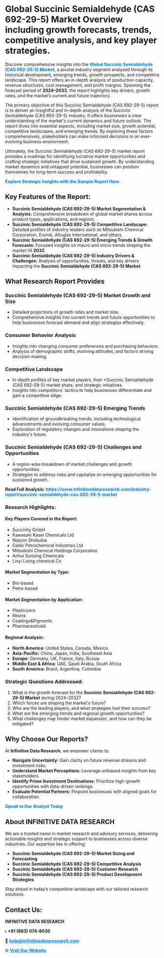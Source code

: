 <h1>Global Succinic Semialdehyde (CAS 692-29-5) Market Overview including growth forecasts, trends, competitive analysis, and key player strategies.</h1>
<p>
Discover comprehensive insights into the 
<a href="https://www.infinitivedataresearch.com/industry-report/succinic-semialdehyde-cas-692-29-5-market" rel="dofollow" style="color: #007BFF; text-decoration: none;"><strong>Global Succinic Semialdehyde (CAS 692-29-5) Market</strong></a>, a pivotal industry segment analyzed through its historical development, emerging trends, growth prospects, and competitive landscape. This report offers an in-depth analysis of production capacity, revenue structures, cost management, and profit margins. Spanning the forecast period of <strong>2024–2033</strong>, the report highlights key drivers, growth rates, and the market’s current and future trajectory.
</p>
<p>
The primary objective of this Succinic Semialdehyde (CAS 692-29-5) report is to deliver an insightful and in-depth analysis of the Succinic Semialdehyde (CAS 692-29-5) industry. It offers businesses a clear understanding of the market's current dynamics and future outlook. The report dives into essential aspects, including market size, growth potential, competitive landscapes, and emerging trends. By exploring these factors comprehensively, stakeholders can make informed decisions in an ever-evolving business environment.
</p>
<p>
Ultimately, the Succinic Semialdehyde (CAS 692-29-5) market report provides a roadmap for identifying lucrative market opportunities and crafting strategic initiatives that drive sustained growth. By understanding market dynamics and untapped potential, businesses can position themselves for long-term success and profitability.
</p>
<p>
<a href="https://www.infinitivedataresearch.com/request-sample/reportId=105610" style="color: #007BFF; text-decoration: none;"><strong>Explore Strategic Insights with the Sample Report Here</strong></a>
</p>

<h2>Key Features of the Report:</h2>
<ul>
<li><strong>Succinic Semialdehyde (CAS 692-29-5) Market Segmentation & Analysis:</strong> Comprehensive breakdown of global market shares across product types, applications, and regions.</li>
<li><strong>Succinic Semialdehyde (CAS 692-29-5) Competitive Landscape:</strong> Detailed profiles of industry leaders such as Mitsubishi Chemical Corporation, Evonik, Altuglas International, and others.</li>
<li><strong>Succinic Semialdehyde (CAS 692-29-5) Emerging Trends & Growth Forecasts:</strong> Focused insights on macro and micro trends shaping the market till <strong>2032</strong>.</li>
<li><strong>Succinic Semialdehyde (CAS 692-29-5) Industry Drivers & Challenges:</strong> Analysis of opportunities, threats, and key drivers impacting the <strong>Succinic Semialdehyde (CAS 692-29-5) Market</strong>.</li>
</ul>

<h2>What Research Report Provides</h2>
<h3>Succinic Semialdehyde (CAS 692-29-5) Market Growth and Size</h3>
<ul>
<li>Detailed projections of growth rates and market size.</li>
<li>Comprehensive insights into current trends and future opportunities to help businesses forecast demand and align strategies effectively.</li>
</ul>

<h3>Consumer Behavior Analysis</h3>
<ul>
<li>Insights into changing consumer preferences and purchasing behaviors.</li>
<li>Analysis of demographic shifts, evolving attitudes, and factors driving decision-making.</li>
</ul>

<h3>Competitive Landscape</h3>
<ul>
<li>In-depth profiles of key market players, their >Succinic Semialdehyde (CAS 692-29-5) market share, and strategic initiatives.</li>
<li>Insights into competitors' tactics to help businesses differentiate and gain a competitive edge.</li>
</ul>

<h3>Succinic Semialdehyde (CAS 692-29-5) Emerging Trends</h3>
<ul>
<li>Identification of groundbreaking trends, including technological advancements and evolving consumer values.</li>
<li>Exploration of regulatory changes and innovations shaping the industry's future.</li>
</ul>

<h3>Succinic Semialdehyde (CAS 692-29-5) Challenges and Opportunities</h3>
<ul>
<li>A region-wise breakdown of market challenges and growth opportunities.</li>
<li>Strategies to address risks and capitalize on emerging opportunities for sustained growth.</li>
</ul>
<p><strong>Read Full Analysis:</strong> <a href="https://www.infinitivedataresearch.com/industry-report/succinic-semialdehyde-cas-692-29-5-market" rel="dofollow" style="color: #007BFF; text-decoration: none;"><strong>https://www.infinitivedataresearch.com/industry-report/succinic-semialdehyde-cas-692-29-5-market</strong></a></p>
<h3>Research Highlights:</h3>
<h4>Key Players Covered in the Report:</h4>
<ul><li>Succinity GmbH</li><li>Kawasaki Kasei Chemicals Ltd</li><li>Nippon Shokubai</li><li>Gadiv Petrochemical Industries Ltd</li><li>Mitsubishi Chemical Holdings Corporation</li><li>Anhui Sunsing Chemicals</li><li>Linyi Lixing chemical Co</li></ul>
<h4>Market Segmentation by Type:</h4>
<ul><li>Bio-based</li><li>Petro-based</li></ul>
<h4>Market Segmentation by Application:</h4>
<ul><li>Plasticizers</li><li>Resins</li><li>Coatings&amp;Pigments</li><li>Pharmaceuticals</li></ul>

<h4>Regional Analysis:</h4>
<ul>
<li><strong>North America:</strong> United States, Canada, Mexico</li>
<li><strong>Asia-Pacific:</strong> China, Japan, India, Southeast Asia</li>
<li><strong>Europe:</strong> Germany, UK, France, Italy, Russia</li>
<li><strong>Middle East & Africa:</strong> UAE, Saudi Arabia, South Africa</li>
<li><strong>South America:</strong> Brazil, Argentina, Colombia</li>
</ul>

<h3>Strategic Questions Addressed:</h3>
<ol>
<li>What is the growth forecast for the <strong>Succinic Semialdehyde (CAS 692-29-5) Market</strong> during 2024–2032?</li>
<li>Which forces are shaping the market's future?</li>
<li>Who are the leading players, and what strategies fuel their success?</li>
<li>What are the emerging trends and regional growth opportunities?</li>
<li>What challenges may hinder market expansion, and how can they be mitigated?</li>
</ol>

<h2>Why Choose Our Reports?</h2>
<p>At <strong>Infinitive Data Research</strong>, we empower clients to:</p>
<ul>
<li><strong>Navigate Uncertainty:</strong> Gain clarity on future revenue streams and investment risks.</li>
<li><strong>Understand Market Perceptions:</strong> Leverage unbiased insights from key stakeholders.</li>
<li><strong>Identify Prime Investment Destinations:</strong> Prioritize high-growth opportunities with data-driven rankings.</li>
<li><strong>Evaluate Potential Partners:</strong> Pinpoint businesses with aligned goals for collaboration.</li>
</ul>
<p><a href="https://www.infinitivedataresearch.com/industry-report/succinic-semialdehyde-cas-692-29-5-market" rel="dofollow" style="color: #007BFF; text-decoration: none;"><strong>Speak to Our Analyst Today</strong></a></p>

<h2>About INFINITIVE DATA RESEARCH</h2>
<p>We are a trusted name in market research and advisory services, delivering actionable insights and strategic support to businesses across diverse industries. Our expertise lies in offering:</p>
<ul>
<li><strong>Succinic Semialdehyde (CAS 692-29-5) Market Sizing and Forecasting</strong></li>
<li><strong>Succinic Semialdehyde (CAS 692-29-5) Competitive Analysis</strong></li>
<li><strong>Succinic Semialdehyde (CAS 692-29-5) Customer Research</strong></li>
<li><strong>Succinic Semialdehyde (CAS 692-29-5) Product Development Strategies</strong></li>
</ul>
<p>Stay ahead in today’s competitive landscape with our tailored research solutions.</p>

<h2>Contact Us:</h2>
<p><strong>INFINITIVE DATA RESEARCH</strong></p>
<p>📞 <strong>+91 (883) 074-8030</strong></p>
<p>📧 <strong><a href="mailto:help@infinitivedataresearch.com" style="color: #007BFF;">help@infinitivedataresearch.com</a></strong></p>
<p>🌐 <strong><a href="https://www.infinitivedataresearch.com" rel="dofollow" style="color: #007BFF;">Visit Our Website</a></strong></p>